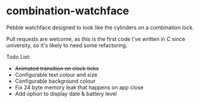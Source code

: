 # combination-watchface
Pebble watchface designed to look like the cylinders on a combination lock.

Pull requests are welcome, as this is the first code I've written in C since university, so it's likely to need some refactoring.

Todo List:

- ~~Animated transition on clock ticks~~
- Configurable text colour and size
- Configurable background colour
- Fix 24 byte memory leak that happens on app close
- Add option to display date & battery level
